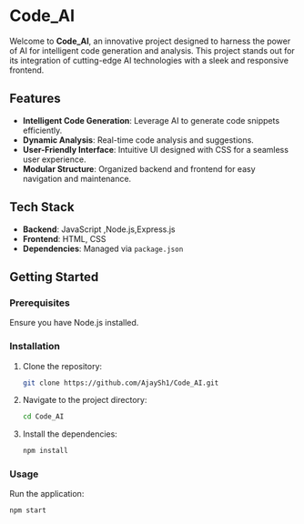 # Code_AI

Welcome to **Code_AI**, an innovative project designed to harness the power of AI for intelligent code generation and analysis. This project stands out for its integration of cutting-edge AI technologies with a sleek and responsive frontend.

## Features

- **Intelligent Code Generation**: Leverage AI to generate code snippets efficiently.
- **Dynamic Analysis**: Real-time code analysis and suggestions.
- **User-Friendly Interface**: Intuitive UI designed with CSS for a seamless user experience.
- **Modular Structure**: Organized backend and frontend for easy navigation and maintenance.

## Tech Stack

- **Backend**: JavaScript ,Node.js,Express.js
- **Frontend**: HTML, CSS
- **Dependencies**: Managed via `package.json`

## Getting Started

### Prerequisites

Ensure you have Node.js installed. 

### Installation

1. Clone the repository:
    ```sh
    git clone https://github.com/AjaySh1/Code_AI.git
    ```
2. Navigate to the project directory:
    ```sh
    cd Code_AI
    ```
3. Install the dependencies:
    ```sh
    npm install
    ```

### Usage

Run the application:
```sh
npm start
